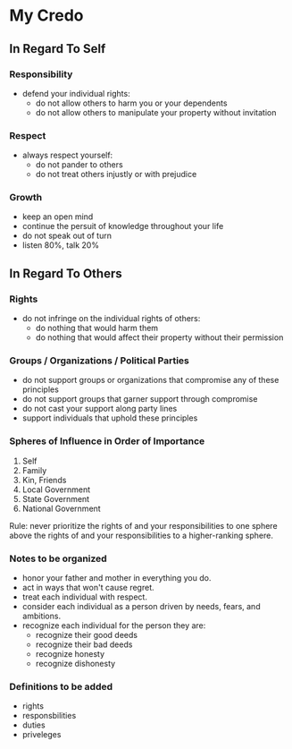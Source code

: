 # My Credo

## In Regard To Self

### Responsibility
- defend your individual rights:
  - do not allow others to harm you or your dependents
  - do not allow others to manipulate your property without invitation

### Respect
- always respect yourself:
  - do not pander to others
  - do not treat others injustly or with prejudice

### Growth
- keep an open mind
- continue the persuit of knowledge throughout your life
- do not speak out of turn
- listen 80%, talk 20%

## In Regard To Others

### Rights
- do not infringe on the individual rights of others:
  - do nothing that would harm them
  - do nothing that would affect their property without their permission

### Groups / Organizations / Political Parties
- do not support groups or organizations that compromise any of these principles
- do not support groups that garner support through compromise
- do not cast your support along party lines
- support individuals that uphold these principles

### Spheres of Influence in Order of Importance
1. Self
2. Family
3. Kin, Friends
4. Local Government
5. State Government
6. National Government

Rule: never prioritize the rights of and your responsibilities to one sphere above the rights of and your responsibilities to a higher-ranking sphere.

### Notes to be organized
- honor your father and mother in everything you do.
- act in ways that won't cause regret.
- treat each individual with respect.
- consider each individual as a person driven by needs, fears, and ambitions.
- recognize each individual for the person they are:
  - recognize their good deeds
  - recognize their bad deeds
  - recognize honesty
  - recognize dishonesty

### Definitions to be added
- rights
- responsbilities
- duties
- priveleges
